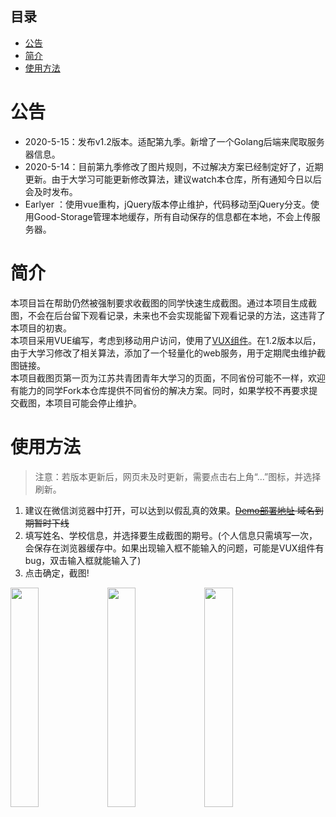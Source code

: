 ## 目录
- [公告](https://github.com/SaltyFishQF/YouthPicGenerator#公告)  
- [简介](https://github.com/SaltyFishQF/YouthPicGenerator#简介)  
- [使用方法](https://github.com/SaltyFishQF/YouthPicGenerator#使用方法)

# 公告
- 2020-5-15：发布v1.2版本。适配第九季。新增了一个Golang后端来爬取服务器信息。
- 2020-5-14：目前第九季修改了图片规则，不过解决方案已经制定好了，近期更新。由于大学习可能更新修改算法，建议watch本仓库，所有通知今日以后会及时发布。
- Earlyer  ：使用vue重构，jQuery版本停止维护，代码移动至jQuery分支。使用Good-Storage管理本地缓存，所有自动保存的信息都在本地，不会上传服务器。

# 简介
本项目旨在帮助仍然被强制要求收截图的同学快速生成截图。通过本项目生成截图，不会在后台留下观看记录，未来也不会实现能留下观看记录的方法，这违背了本项目的初衷。  
本项目采用VUE编写，考虑到移动用户访问，使用了[VUX组件](https://github.com/airyland/vux)。在1.2版本以后，由于大学习修改了相关算法，添加了一个轻量化的web服务，用于定期爬虫维护截图链接。  
本项目截图页第一页为江苏共青团青年大学习的页面，不同省份可能不一样，欢迎有能力的同学Fork本仓库提供不同省份的解决方案。同时，如果学校不再要求提交截图，本项目可能会停止维护。

# 使用方法
> 注意：若版本更新后，网页未及时更新，需要点击右上角“...”图标，并选择刷新。
1. 建议在微信浏览器中打开，可以达到以假乱真的效果。~~[Demo部署地址](youth.logan-qiu.cn) 域名到期暂时下线~~ 
2. 填写姓名、学校信息，并选择要生成截图的期号。(个人信息只需填写一次，会保存在浏览器缓存中。如果出现输入框不能输入的问题，可能是VUX组件有bug，双击输入框就能输入了)
3. 点击确定，截图!
<div style="display: block;">
  <img width="30%" src="http://youth.logan-qiu.cn/preview/step1.jpg">
  <img width="30%" src="http://youth.logan-qiu.cn/preview/step2.jpg">
  <img width="30%" src="http://youth.logan-qiu.cn/preview/step3.jpg">
</div>
